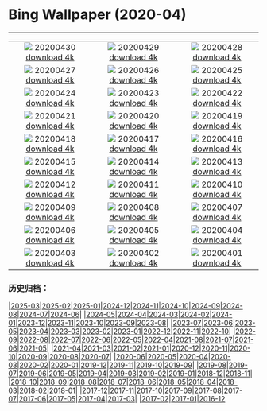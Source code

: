 # Bing Wallpaper (2020-04)
**************
| | | |
| :----: | :----: | :----: |
| ![](https://www.bing.com/th?id=OHR.BurgAltdahn_ZH-CN8281669977_1920x1080.jpg) 20200430 [download 4k](https://www.bing.com/th?id=OHR.BurgAltdahn_ZH-CN8281669977_UHD.jpg) | ![](https://www.bing.com/th?id=OHR.ArcticRedpoll_ZH-CN7968973967_1920x1080.jpg) 20200429 [download 4k](https://www.bing.com/th?id=OHR.ArcticRedpoll_ZH-CN7968973967_UHD.jpg) | ![](https://www.bing.com/th?id=OHR.PalouseSpring_ZH-CN6803103328_1920x1080.jpg) 20200428 [download 4k](https://www.bing.com/th?id=OHR.PalouseSpring_ZH-CN6803103328_UHD.jpg) |
| ![](https://www.bing.com/th?id=OHR.SalisburyCathedral_ZH-CN6366350896_1920x1080.jpg) 20200427 [download 4k](https://www.bing.com/th?id=OHR.SalisburyCathedral_ZH-CN6366350896_UHD.jpg) | ![](https://www.bing.com/th?id=OHR.SouthAmericanTapir_ZH-CN6151058361_1920x1080.jpg) 20200426 [download 4k](https://www.bing.com/th?id=OHR.SouthAmericanTapir_ZH-CN6151058361_UHD.jpg) | ![](https://www.bing.com/th?id=OHR.RubySunset_ZH-CN5544596519_1920x1080.jpg) 20200425 [download 4k](https://www.bing.com/th?id=OHR.RubySunset_ZH-CN5544596519_UHD.jpg) |
| ![](https://www.bing.com/th?id=OHR.FalklandRockhoppers_ZH-CN5370686595_1920x1080.jpg) 20200424 [download 4k](https://www.bing.com/th?id=OHR.FalklandRockhoppers_ZH-CN5370686595_UHD.jpg) | ![](https://www.bing.com/th?id=OHR.MegellanicCloud_ZH-CN5132305226_1920x1080.jpg) 20200423 [download 4k](https://www.bing.com/th?id=OHR.MegellanicCloud_ZH-CN5132305226_UHD.jpg) | ![](https://www.bing.com/th?id=OHR.KingEider_ZH-CN3559595357_1920x1080.jpg) 20200422 [download 4k](https://www.bing.com/th?id=OHR.KingEider_ZH-CN3559595357_UHD.jpg) |
| ![](https://www.bing.com/th?id=OHR.KauriTree_ZH-CN3695568740_1920x1080.jpg) 20200421 [download 4k](https://www.bing.com/th?id=OHR.KauriTree_ZH-CN3695568740_UHD.jpg) | ![](https://www.bing.com/th?id=OHR.GPS_ZH-CN5160095061_1920x1080.jpg) 20200420 [download 4k](https://www.bing.com/th?id=OHR.GPS_ZH-CN5160095061_UHD.jpg) | ![](https://www.bing.com/th?id=OHR.BluebellWood_ZH-CN8128422960_1920x1080.jpg) 20200419 [download 4k](https://www.bing.com/th?id=OHR.BluebellWood_ZH-CN8128422960_UHD.jpg) |
| ![](https://www.bing.com/th?id=OHR.NeistPoint_ZH-CN3115403132_1920x1080.jpg) 20200418 [download 4k](https://www.bing.com/th?id=OHR.NeistPoint_ZH-CN3115403132_UHD.jpg) | ![](https://www.bing.com/th?id=OHR.VernalFalls_ZH-CN2664125316_1920x1080.jpg) 20200417 [download 4k](https://www.bing.com/th?id=OHR.VernalFalls_ZH-CN2664125316_UHD.jpg) | ![](https://www.bing.com/th?id=OHR.AlgonquinGrouse_ZH-CN2514966091_1920x1080.jpg) 20200416 [download 4k](https://www.bing.com/th?id=OHR.AlgonquinGrouse_ZH-CN2514966091_UHD.jpg) |
| ![](https://www.bing.com/th?id=OHR.NBNMSipapu_ZH-CN2293681419_1920x1080.jpg) 20200415 [download 4k](https://www.bing.com/th?id=OHR.NBNMSipapu_ZH-CN2293681419_UHD.jpg) | ![](https://www.bing.com/th?id=OHR.HimachalFalls_ZH-CN2187203976_1920x1080.jpg) 20200414 [download 4k](https://www.bing.com/th?id=OHR.HimachalFalls_ZH-CN2187203976_UHD.jpg) | ![](https://www.bing.com/th?id=OHR.BWFlipper_ZH-CN1813139386_1920x1080.jpg) 20200413 [download 4k](https://www.bing.com/th?id=OHR.BWFlipper_ZH-CN1813139386_UHD.jpg) |
| ![](https://www.bing.com/th?id=OHR.WatChaloem_ZH-CN8722271527_1920x1080.jpg) 20200412 [download 4k](https://www.bing.com/th?id=OHR.WatChaloem_ZH-CN8722271527_UHD.jpg) | ![](https://www.bing.com/th?id=OHR.EastereggsBerlin_ZH-CN7293755224_1920x1080.jpg) 20200411 [download 4k](https://www.bing.com/th?id=OHR.EastereggsBerlin_ZH-CN7293755224_UHD.jpg) | ![](https://www.bing.com/th?id=OHR.LasMedulasMine_ZH-CN7176415270_1920x1080.jpg) 20200410 [download 4k](https://www.bing.com/th?id=OHR.LasMedulasMine_ZH-CN7176415270_UHD.jpg) |
| ![](https://www.bing.com/th?id=OHR.SpiritSiblings_ZH-CN7023585837_1920x1080.jpg) 20200409 [download 4k](https://www.bing.com/th?id=OHR.SpiritSiblings_ZH-CN7023585837_UHD.jpg) | ![](https://www.bing.com/th?id=OHR.UnicornoftheSea_ZH-CN2949385175_1920x1080.jpg) 20200408 [download 4k](https://www.bing.com/th?id=OHR.UnicornoftheSea_ZH-CN2949385175_UHD.jpg) | ![](https://www.bing.com/th?id=OHR.SantoriniAerial_ZH-CN9367767863_1920x1080.jpg) 20200407 [download 4k](https://www.bing.com/th?id=OHR.SantoriniAerial_ZH-CN9367767863_UHD.jpg) |
| ![](https://www.bing.com/th?id=OHR.PinkMoon_ZH-CN9026483067_1920x1080.jpg) 20200406 [download 4k](https://www.bing.com/th?id=OHR.PinkMoon_ZH-CN9026483067_UHD.jpg) | ![](https://www.bing.com/th?id=OHR.CastleDay_ZH-CN8752542375_1920x1080.jpg) 20200405 [download 4k](https://www.bing.com/th?id=OHR.CastleDay_ZH-CN8752542375_UHD.jpg) | ![](https://www.bing.com/th?id=OHR.KissimmeeFrog_ZH-CN8379824947_1920x1080.jpg) 20200404 [download 4k](https://www.bing.com/th?id=OHR.KissimmeeFrog_ZH-CN8379824947_UHD.jpg) |
| ![](https://www.bing.com/th?id=OHR.QingmingCandle2020_ZH-CN2729283235_1920x1080.jpg) 20200403 [download 4k](https://www.bing.com/th?id=OHR.QingmingCandle2020_ZH-CN2729283235_UHD.jpg) | ![](https://www.bing.com/th?id=OHR.PlaceofRainbows_ZH-CN7878813025_1920x1080.jpg) 20200402 [download 4k](https://www.bing.com/th?id=OHR.PlaceofRainbows_ZH-CN7878813025_UHD.jpg) | ![](https://www.bing.com/th?id=OHR.PascuaFlorida_ZH-CN7720904158_1920x1080.jpg) 20200401 [download 4k](https://www.bing.com/th?id=OHR.PascuaFlorida_ZH-CN7720904158_UHD.jpg) |

### 历史归档：

|[2025-03](bing/2025-03/2025-03.md)|[2025-02](bing/2025-02/2025-02.md)|[2025-01](bing/2025-01/2025-01.md)|[2024-12](bing/2024-12/2024-12.md)|[2024-11](bing/2024-11/2024-11.md)|[2024-10](bing/2024-10/2024-10.md)|[2024-09](bing/2024-09/2024-09.md)|[2024-08](bing/2024-08/2024-08.md)|[2024-07](bing/2024-07/2024-07.md)|[2024-06](bing/2024-06/2024-06.md)|
|[2024-05](bing/2024-05/2024-05.md)|[2024-04](bing/2024-04/2024-04.md)|[2024-03](bing/2024-03/2024-03.md)|[2024-02](bing/2024-02/2024-02.md)|[2024-01](bing/2024-01/2024-01.md)|[2023-12](bing/2023-12/2023-12.md)|[2023-11](bing/2023-11/2023-11.md)|[2023-10](bing/2023-10/2023-10.md)|[2023-09](bing/2023-09/2023-09.md)|[2023-08](bing/2023-08/2023-08.md)|
|[2023-07](bing/2023-07/2023-07.md)|[2023-06](bing/2023-06/2023-06.md)|[2023-05](bing/2023-05/2023-05.md)|[2023-04](bing/2023-04/2023-04.md)|[2023-03](bing/2023-03/2023-03.md)|[2023-02](bing/2023-02/2023-02.md)|[2023-01](bing/2023-01/2023-01.md)|[2022-12](bing/2022-12/2022-12.md)|[2022-11](bing/2022-11/2022-11.md)|[2022-10](bing/2022-10/2022-10.md)|
|[2022-09](bing/2022-09/2022-09.md)|[2022-08](bing/2022-08/2022-08.md)|[2022-07](bing/2022-07/2022-07.md)|[2022-06](bing/2022-06/2022-06.md)|[2022-05](bing/2022-05/2022-05.md)|[2022-04](bing/2022-04/2022-04.md)|[2021-08](bing/2021-08/2021-08.md)|[2021-07](bing/2021-07/2021-07.md)|[2021-06](bing/2021-06/2021-06.md)|[2021-05](bing/2021-05/2021-05.md)|
|[2021-04](bing/2021-04/2021-04.md)|[2021-03](bing/2021-03/2021-03.md)|[2021-02](bing/2021-02/2021-02.md)|[2021-01](bing/2021-01/2021-01.md)|[2020-12](bing/2020-12/2020-12.md)|[2020-11](bing/2020-11/2020-11.md)|[2020-10](bing/2020-10/2020-10.md)|[2020-09](bing/2020-09/2020-09.md)|[2020-08](bing/2020-08/2020-08.md)|[2020-07](bing/2020-07/2020-07.md)|
|[2020-06](bing/2020-06/2020-06.md)|[2020-05](bing/2020-05/2020-05.md)|[2020-04](bing/2020-04/2020-04.md)|[2020-03](bing/2020-03/2020-03.md)|[2020-02](bing/2020-02/2020-02.md)|[2020-01](bing/2020-01/2020-01.md)|[2019-12](bing/2019-12/2019-12.md)|[2019-11](bing/2019-11/2019-11.md)|[2019-10](bing/2019-10/2019-10.md)|[2019-09](bing/2019-09/2019-09.md)|
|[2019-08](bing/2019-08/2019-08.md)|[2019-07](bing/2019-07/2019-07.md)|[2019-06](bing/2019-06/2019-06.md)|[2019-05](bing/2019-05/2019-05.md)|[2019-04](bing/2019-04/2019-04.md)|[2019-03](bing/2019-03/2019-03.md)|[2019-02](bing/2019-02/2019-02.md)|[2019-01](bing/2019-01/2019-01.md)|[2018-12](bing/2018-12/2018-12.md)|[2018-11](bing/2018-11/2018-11.md)|
|[2018-10](bing/2018-10/2018-10.md)|[2018-09](bing/2018-09/2018-09.md)|[2018-08](bing/2018-08/2018-08.md)|[2018-07](bing/2018-07/2018-07.md)|[2018-06](bing/2018-06/2018-06.md)|[2018-05](bing/2018-05/2018-05.md)|[2018-04](bing/2018-04/2018-04.md)|[2018-03](bing/2018-03/2018-03.md)|[2018-02](bing/2018-02/2018-02.md)|[2018-01](bing/2018-01/2018-01.md)|
|[2017-12](bing/2017-12/2017-12.md)|[2017-11](bing/2017-11/2017-11.md)|[2017-10](bing/2017-10/2017-10.md)|[2017-09](bing/2017-09/2017-09.md)|[2017-08](bing/2017-08/2017-08.md)|[2017-07](bing/2017-07/2017-07.md)|[2017-06](bing/2017-06/2017-06.md)|[2017-05](bing/2017-05/2017-05.md)|[2017-04](bing/2017-04/2017-04.md)|[2017-03](bing/2017-03/2017-03.md)|
|[2017-02](bing/2017-02/2017-02.md)|[2017-01](bing/2017-01/2017-01.md)|[2016-12](bing/2016-12/2016-12.md)
